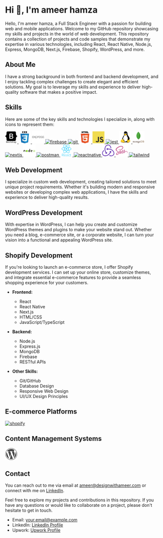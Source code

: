 <h1>Hi 👋, I'm ameer hamza</h1>

Hello, I'm ameer hamza, a Full Stack Engineer with a passion for building web and mobile applications. Welcome to my GitHub repository showcasing my skills and projects in the world of web development. This repository contains a collection of projects and code samples that demonstrate my expertise in various technologies, including React, React Native, Node.js, Express, MongoDB, Next.js, Firebase, Shopify, WordPress, and more.

## About Me

I have a strong background in both frontend and backend development, and I enjoy tackling complex challenges to create elegant and efficient solutions. My goal is to leverage my skills and experience to deliver high-quality software that makes a positive impact.

## Skills

Here are some of the key skills and technologies I specialize in, along with icons to represent them:

<p align="left"> 
    
 
  <a href="https://getbootstrap.com" target="_blank" rel="noreferrer"> 
    <img src="https://raw.githubusercontent.com/devicons/devicon/master/icons/bootstrap/bootstrap-plain-wordmark.svg" alt="bootstrap" width="40" height="40"/> </a> <a href="https://www.w3schools.com/css/" target="_blank" rel="noreferrer"> 
      <img src="https://raw.githubusercontent.com/devicons/devicon/master/icons/css3/css3-original-wordmark.svg" alt="css3" width="40" height="40"/> 
    </a> 
  <a href="https://expressjs.com" target="_blank" rel="noreferrer"> <img src="https://raw.githubusercontent.com/devicons/devicon/master/icons/express/express-original-wordmark.svg" alt="express" width="40" height="40"/> </a> <a href="https://firebase.google.com/" target="_blank" rel="noreferrer"> <img src="https://www.vectorlogo.zone/logos/firebase/firebase-icon.svg" alt="firebase" width="40" height="40"/> </a> <a href="https://git-scm.com/" target="_blank" rel="noreferrer"> <img src="https://www.vectorlogo.zone/logos/git-scm/git-scm-icon.svg" alt="git" width="40" height="40"/> </a> <a href="https://www.w3.org/html/" target="_blank" rel="noreferrer"> <img src="https://raw.githubusercontent.com/devicons/devicon/master/icons/html5/html5-original-wordmark.svg" alt="html5" width="40" height="40"/> </a> <a href="https://developer.mozilla.org/en-US/docs/Web/JavaScript" target="_blank" rel="noreferrer"> <img src="https://raw.githubusercontent.com/devicons/devicon/master/icons/javascript/javascript-original.svg" alt="javascript" width="40" height="40"/> </a> <a href="https://jestjs.io" target="_blank" rel="noreferrer"> <img src="https://www.vectorlogo.zone/logos/jestjsio/jestjsio-icon.svg" alt="jest" width="40" height="40"/> </a> <a href="https://www.linux.org/" target="_blank" rel="noreferrer"> <img src="https://raw.githubusercontent.com/devicons/devicon/master/icons/linux/linux-original.svg" alt="linux" width="40" height="40"/> </a> <a href="https://www.mongodb.com/" target="_blank" rel="noreferrer"> <img src="https://raw.githubusercontent.com/devicons/devicon/master/icons/mongodb/mongodb-original-wordmark.svg" alt="mongodb" width="40" height="40"/> </a> <a href="https://nextjs.org/" target="_blank" rel="noreferrer"> <img src="https://cdn.worldvectorlogo.com/logos/nextjs-2.svg" alt="nextjs" width="40" height="40"/> </a> <a href="https://nodejs.org" target="_blank" rel="noreferrer"> <img src="https://raw.githubusercontent.com/devicons/devicon/master/icons/nodejs/nodejs-original-wordmark.svg" alt="nodejs" width="40" height="40"/> </a> <a href="https://postman.com" target="_blank" rel="noreferrer"> <img src="https://www.vectorlogo.zone/logos/getpostman/getpostman-icon.svg" alt="postman" width="40" height="40"/> </a> <a href="https://reactjs.org/" target="_blank" rel="noreferrer"> <img src="https://raw.githubusercontent.com/devicons/devicon/master/icons/react/react-original-wordmark.svg" alt="react" width="40" height="40"/> </a> <a href="https://reactnative.dev/" target="_blank" rel="noreferrer"> <img src="https://reactnative.dev/img/header_logo.svg" alt="reactnative" width="40" height="40"/> </a> <a href="https://redux.js.org" target="_blank" rel="noreferrer"> <img src="https://raw.githubusercontent.com/devicons/devicon/master/icons/redux/redux-original.svg" alt="redux" width="40" height="40"/> </a> 
  <a href="https://sass-lang.com" target="_blank" rel="noreferrer"> 
    <img src="https://raw.githubusercontent.com/devicons/devicon/master/icons/sass/sass-original.svg" alt="sass" width="40" height="40"/> 
  </a> 
  <a href="https://tailwindcss.com/" target="_blank" rel="noreferrer"> 
    <img src="https://www.vectorlogo.zone/logos/tailwindcss/tailwindcss-icon.svg" alt="tailwind" width="40" height="40"/> 
  </a> 
</p>

## Web Development

I specialize in custom web development, creating tailored solutions to meet unique project requirements. Whether it's building modern and responsive websites or developing complex web applications, I have the skills and experience to deliver high-quality results.

## WordPress Development

With expertise in WordPress, I can help you create and customize WordPress themes and plugins to make your website stand out. Whether you need a blog, e-commerce site, or a corporate website, I can turn your vision into a functional and appealing WordPress site.

## Shopify Development

If you're looking to launch an e-commerce store, I offer Shopify development services. I can set up your online store, customize themes, and integrate essential e-commerce features to provide a seamless shopping experience for your customers.

- **Frontend:**
  - React
  - React Native
  - Next.js
  - HTML/CSS
  - JavaScript/TypeScript

- **Backend:**
  - Node.js
  - Express.js
  - MongoDB
  - Firebase
  - RESTful APIs

- **Other Skills:**
  - Git/GitHub
  - Database Design
  - Responsive Web Design
  - UI/UX Design Principles

## E-commerce Platforms
   <a href="https://www.shopify.com/" target="_blank" rel="noreferrer">
    <img src="https://www.vectorlogo.zone/logos/shopify/shopify-icon.svg" alt="shopify" width="40" height="40"/>
  </a> 

## Content Management Systems
  <a href="https://www.wordpress.org/" target="_blank" rel="noreferrer">
    <img src="https://raw.githubusercontent.com/devicons/devicon/master/icons/wordpress/wordpress-plain.svg" alt="wordpress" width="40" height="40"/>
  </a>

## Contact

You can reach out to me via email at [ameer@designwithameer.com](mailto:ameer@designwithameer.com) or connect with me on [LinkedIn](https://linkedin.com/in/ameer-hamza-qadri-3967b71ba/).

Feel free to explore my projects and contributions in this repository. If you have any questions or would like to collaborate on a project, please don't hesitate to get in touch.

- Email: [your.email@example.com](mailto:your.email@example.com)
- LinkedIn: [LinkedIn Profile](https://www.linkedin.com/in/yourlinkedinprofile/)
- Upwork: [Upwork Profile](https://www.upwork.com/freelancers/your-upwork-profile)
